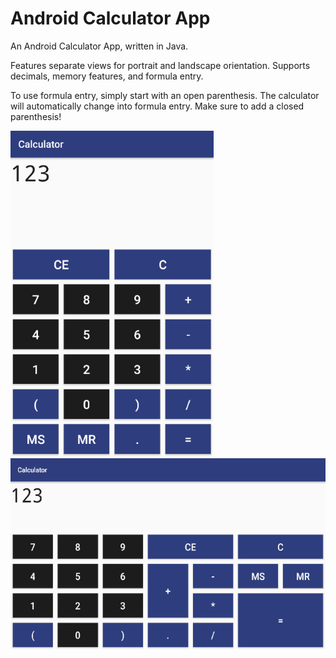 # Android Calculator App
An Android Calculator App, written in Java.

Features separate views for portrait and landscape orientation.
Supports decimals, memory features, and formula entry. 

To use formula entry, simply start with an open parenthesis. 
The calculator will automatically change into formula entry. 
Make sure to add a closed parenthesis! 

<img src="calculator-portrait-view.png" width="325px" height="521px">
<img src="calculator-landscape-view.png" width="546px" height="306px">
